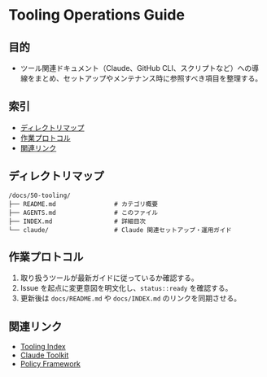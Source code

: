 # Tooling Operations Guide

## 目的
- ツール関連ドキュメント（Claude、GitHub CLI、スクリプトなど）への導線をまとめ、セットアップやメンテナンス時に参照すべき項目を整理する。

## 索引
- [ディレクトリマップ](#ディレクトリマップ)
- [作業プロトコル](#作業プロトコル)
- [関連リンク](#関連リンク)

## ディレクトリマップ
```
/docs/50-tooling/
├── README.md                # カテゴリ概要
├── AGENTS.md                # このファイル
├── INDEX.md                 # 詳細目次
└── claude/                  # Claude 関連セットアップ・運用ガイド
```

## 作業プロトコル
1. 取り扱うツールが最新ガイドに従っているか確認する。
2. Issue を起点に変更意図を明文化し、`status::ready` を確認する。
3. 更新後は `docs/README.md` や `docs/INDEX.md` のリンクを同期させる。

## 関連リンク
- [Tooling Index](INDEX.md)
- [Claude Toolkit](claude/README.md)
- [Policy Framework](../10-governance/framework/README.md)
